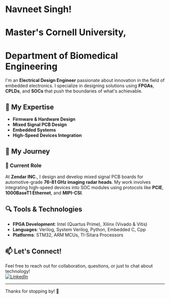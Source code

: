 # Navneet Singh!
# Master's Cornell University,
# Department of Biomedical Engineering 

I'm an **Electrical Design Engineer** passionate about innovation in the field of embedded electronics. I specialize in designing solutions using **FPGAs**, **CPLDs**, and **SOCs** that push the boundaries of what's achievable.

## 🔧 My Expertise

- **Firmware & Hardware Design**
- **Mixed Signal PCB Design**
- **Embedded Systems**
- **High-Speed Devices Integration**

## 🚀 My Journey

### 🌟 Current Role
At **Zendar INC.**, I design and develop mixed signal PCB boards for automotive-grade **76-81 GHz imaging radar heads**. My work involves integrating high-speed devices into SOC modules using protocols like **PCIE**, **1000BaseT1 Ethernet**, and **MIPI-CSI**.

## 🔍 Tools & Technologies
- **FPGA Development**: Intel (Quartus Prime), Xilinx (Vivado & Vitis)
- **Languages**: Verilog, System Verilog, Python, Embedded C, Cpp
- **Platforms**: STM32, ARM MCUs, TI-Sitara Processors

## 📫 Let's Connect!
Feel free to reach out for collaboration, questions, or just to chat about technology!  
[![LinkedIn](https://img.shields.io/badge/LinkedIn-Profile-blue?logo=linkedin)](https://www.linkedin.com/in/navneetsingh1995/)

---

Thanks for stopping by! 🌟

